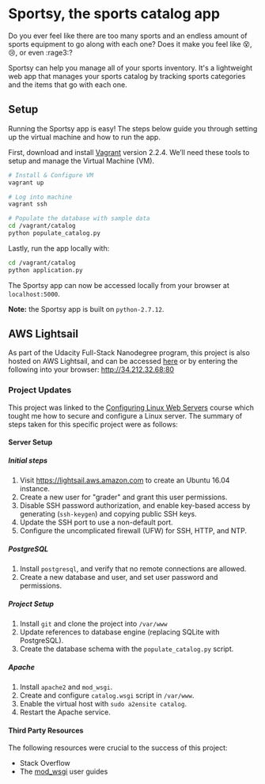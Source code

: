 # Sportsy, the sports catalog app

Do you ever feel like there are too many sports and an endless amount of sports equipment to go along with each one? Does it make you feel like :dizzy_face:, :cry:, or even :rage3:?

Sportsy can help you manage all of your sports inventory. It's a lightweight web app that manages your sports catalog by tracking sports categories and the items that go with each one.

## Setup

Running the Sportsy app is easy! The steps below guide you through setting up the virtual machine and how to run the app. 

First, download and install [Vagrant](https://www.vagrantup.com/) version 2.2.4. We’ll need these tools to setup and manage the Virtual Machine (VM).

```bash
# Install & Configure VM
vagrant up
```

```bash
# Log into machine
vagrant ssh
```

```bash
# Populate the database with sample data
cd /vagrant/catalog
python populate_catalog.py
```

Lastly, run the app locally with:

```bash
cd /vagrant/catalog
python application.py
```

The Sportsy app can now be accessed locally from your browser at `localhost:5000`.

**Note:** the Sportsy app is built on `python-2.7.12`.

## AWS Lightsail

As part of the Udacity Full-Stack Nanodegree program, this project is also hosted on AWS Lightsail, and can be accessed [here](http://34.212.32.68:80) or by entering the following into your browser: http://34.212.32.68:80

### Project Updates

This project was linked to the [Configuring Linux Web Servers](https://classroom.udacity.com/courses/ud299) course which tought me how to secure and configure a Linux server. The summary of steps taken for this specific project were as follows:

#### Server Setup

##### Initial steps

1. Visit https://lightsail.aws.amazon.com to create an Ubuntu 16.04 instance.
2. Create a new user for "grader" and grant this user permissions.
3. Disable SSH password authorization, and enable key-based access by generating (`ssh-keygen`) and copying public SSH keys.
4. Update the SSH port to use a non-default port. 
5. Configure the uncomplicated firewall (UFW) for SSH, HTTP, and NTP.

##### PostgreSQL

1. Install `postgresql`, and verify that no remote connections are allowed.
2. Create a new database and user, and set user password and permissions.

##### Project Setup

1. Install `git` and clone the project into `/var/www`
2. Update references to database engine (replacing SQLite with PostgreSQL).
3. Create the database schema with the `populate_catalog.py` script.

##### Apache

1. Install `apache2` and `mod_wsgi`.
2. Create and configure `catalog.wsgi` script in `/var/www`.
3. Enable the virtual host with `sudo a2ensite catalog`.
4. Restart the Apache service.

#### Third Party Resources

The following resources were crucial to the success of this project:

- Stack Overflow
- The [mod_wsgi](https://modwsgi.readthedocs.io/en/develop/user-guides) user guides
